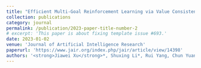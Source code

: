 ```yaml
---
title: "Efficient Multi-Goal Reinforcement Learning via Value Consistency Prioritization"
collection: publications
category: journal
permalink: /publication/2023-paper-title-number-2
# excerpt: 'This paper is about fixing template issue #693.'
date: 2023-01-02
venue: 'Journal of Artificial Intelligence Research'
paperurl: 'https://www.jair.org/index.php/jair/article/view/14398'
authors: '<strong>Jiawei Xu</strong>*, Shuxing Li*, Rui Yang, Chun Yuan, Lei Han.'
---
```


